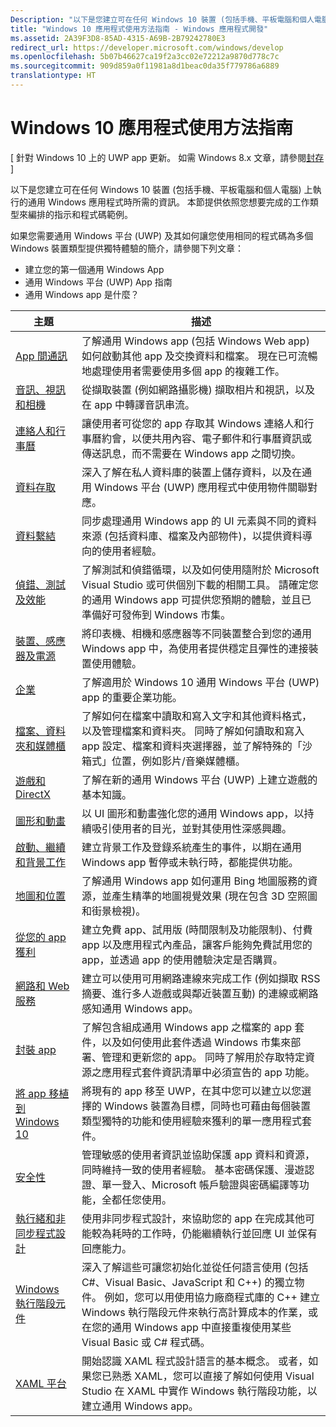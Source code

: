 ```yaml
---
Description: "以下是您建立可在任何 Windows 10 裝置 (包括手機、平板電腦和個人電腦) 上執行的通用 Windows 應用程式時所需的資訊。"
title: "Windows 10 應用程式使用方法指南 - Windows 應用程式開發"
ms.assetid: 2A39F3D8-85AD-4315-A69B-2B79242780E3
redirect_url: https://developer.microsoft.com/windows/develop
ms.openlocfilehash: 5b07b46627ca19f2a3cc02e72212a9870d778c7c
ms.sourcegitcommit: 909d859a0f11981a8d1beac0da35f779786a6889
translationtype: HT
---
```

# <a name="how-to-guides-for-windows-10-apps"></a>Windows 10 應用程式使用方法指南

\[ 針對 Windows 10 上的 UWP app 更新。 如需 Windows 8.x 文章，請參閱[封存](http://go.microsoft.com/fwlink/p/?linkid=619132) \]

以下是您建立可在任何 Windows 10 裝置 (包括手機、平板電腦和個人電腦) 上執行的通用 Windows 應用程式時所需的資訊。 本節提供依照您想要完成的工作類型來編排的指示和程式碼範例。

如果您需要通用 Windows 平台 (UWP) 及其如何讓您使用相同的程式碼為多個 Windows 裝置類型提供獨特體驗的簡介，請參閱下列文章：

-   建立您的第一個通用 Windows App
-   通用 Windows 平台 (UWP) App 指南
-   通用 Windows app 是什麼？

| 主題 | 描述 |
|-------|-------------|
| [App 間通訊](app-to-app/index.md) | 了解通用 Windows app (包括 Windows Web app) 如何啟動其他 app 及交換資料和檔案。 現在已可流暢地處理使用者需要使用多個 app 的複雜工作。 |
| [音訊、視訊和相機](audio-video-camera/index.md) | 從擷取裝置 (例如網路攝影機) 擷取相片和視訊，以及在 app 中轉譯音訊串流。 |
| [連絡人和行事曆](contacts-and-calendar/index.md) | 讓使用者可從您的 app 存取其 Windows 連絡人和行事曆約會，以便共用內容、電子郵件和行事曆資訊或傳送訊息，而不需要在 Windows app 之間切換。|
| [資料存取](data-access/index.md) | 深入了解在私人資料庫的裝置上儲存資料，以及在通用 Windows 平台 (UWP) 應用程式中使用物件關聯對應。 |
| [資料繫結](data-binding/index.md) | 同步處理通用 Windows app 的 UI 元素與不同的資料來源 (包括資料庫、檔案及內部物件)，以提供資料導向的使用者經驗。 |
| [偵錯、測試及效能](debug-test-perf/index.md) | 了解測試和偵錯循環，以及如何使用隨附於 Microsoft Visual Studio 或可供個別下載的相關工具。 請確定您的通用 Windows app 可提供您預期的體驗，並且已準備好可發佈到 Windows 市集。 |
| [裝置、感應器及電源](devices-sensors\index.md) | 將印表機、相機和感應器等不同裝置整合到您的通用 Windows app 中，為使用者提供穩定且彈性的連接裝置使用體驗。 | 
| [企業](enterprise/index.md) | 了解適用於 Windows 10 通用 Windows 平台 (UWP) app 的重要企業功能。 |
| [檔案、資料夾和媒體櫃](files/index.md) | 了解如何在檔案中讀取和寫入文字和其他資料格式，以及管理檔案和資料夾。 同時了解如何讀取和寫入 app 設定、檔案和資料夾選擇器，並了解特殊的「沙箱式」位置，例如影片/音樂媒體櫃。 |
| [遊戲和 DirectX](https://msdn.microsoft.com/library/windows/apps/mt228375.aspx) | 了解在新的通用 Windows 平台 (UWP) 上建立遊戲的基本知識。 |
| [圖形和動畫](graphics/index.md) | 以 UI 圖形和動畫強化您的通用 Windows app，以持續吸引使用者的目光，並對其使用性深感興趣。 |
| [啟動、繼續和背景工作](launch-resume/index.md) | 建立背景工作及登錄系統產生的事件，以期在通用 Windows app 暫停或未執行時，都能提供功能。 |
| [地圖和位置](maps-and-location/index.md) | 了解通用 Windows app 如何運用 Bing 地圖服務的資源，並產生精準的地圖視覺效果 (現在包含 3D 空照圖和街景檢視)。 |
| [從您的 app 獲利](monetize\index.md) | 建立免費 app、試用版 (時間限制及功能限制)、付費 app 以及應用程式內產品，讓客戶能夠免費試用您的 app，並透過 app 的使用體驗決定是否購買。 |
| [網路和 Web 服務](networking\index.md) | 建立可以使用可用網路連線來完成工作 (例如擷取 RSS 摘要、進行多人遊戲或與鄰近裝置互動) 的連線或網路感知通用 Windows app。 |
| [封裝 app](packaging\index.md) | 了解包含組成通用 Windows app 之檔案的 app 套件，以及如何使用此套件透過 Windows 市集來部署、管理和更新您的 app。 同時了解用於存取特定資源之應用程式套件資訊清單中必須宣告的 app 功能。 |
| [將 app 移植到 Windows 10](porting\index.md) | 將現有的 app 移至 UWP，在其中您可以建立以您選擇的 Windows 裝置為目標，同時也可藉由每個裝置類型獨特的功能和使用經驗來獲利的單一應用程式套件。 |
| [安全性](security/index.md) | 管理敏感的使用者資訊並協助保護 app 資料和資源，同時維持一致的使用者經驗。 基本密碼保護、漫遊認證、單一登入、Microsoft 帳戶驗證與密碼編譯等功能，全都任您使用。 |
| [執行緒和非同步程式設計](threading-async/index.md) | 使用非同步程式設計，來協助您的 app 在完成其他可能較為耗時的工作時，仍能繼續執行並回應 UI 並保有回應能力。 |
| [Windows 執行階段元件](winrt-components/index.md) | 深入了解這些可讓您初始化並從任何語言使用 (包括 C#、Visual Basic、JavaScript 和 C++) 的獨立物件。 例如，您可以用使用協力廠商程式庫的 C++ 建立 Windows 執行階段元件來執行高計算成本的作業，或在您的通用 Windows app 中直接重複使用某些 Visual Basic 或 C# 程式碼。 
| [XAML 平台](xaml-platform/index.md) | 開始認識 XAML 程式設計語言的基本概念。 或者，如果您已熟悉 XAML，您可以直接了解如何使用 Visual Studio 在 XAML 中實作 Windows 執行階段功能，以建立通用 Windows app。 |
